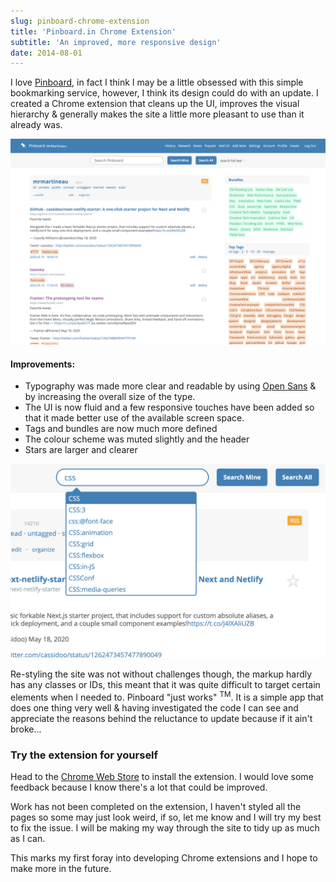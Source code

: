 ```yaml
---
slug: pinboard-chrome-extension
title: 'Pinboard.in Chrome Extension'
subtitle: 'An improved, more responsive design'
date: 2014-08-01
---
```


I love [Pinboard](http://pinboard.in), in fact I think I may be a little obsessed with this simple bookmarking service, however, I think its design could do with an update. I created a Chrome extension that cleans up the UI, improves the visual hierarchy & generally makes the site a little more pleasant to use than it already was.

![](./pinboard-1.png)

#### Improvements:

- Typography was made more clear and readable by using [Open Sans](http://www.google.com/fonts/specimen/Open+Sans) & by increasing the overall size of the type.
- The UI is now fluid and a few responsive touches have been added so that it made better use of the available screen space.
- Tags and bundles are now much more defined
- The colour scheme was muted slightly and the header
- Stars are larger and clearer

![](./pinboard-2.png)

Re-styling the site was not without challenges though, the markup hardly has any classes or IDs, this meant that it was quite difficult to target certain elements when I needed to. Pinboard "just works" <sup>TM</sup>. It is a simple app that does one thing very well & having investigated the code I can see and appreciate the reasons behind the reluctance to update because if it ain't broke...

### Try the extension for yourself

Head to the [Chrome Web Store](https://chrome.google.com/webstore/detail/pinboard-style/mmcabafimbenknlnlndkdfjgfkkljhmg) to install the extension. I would love some feedback because I know there's a lot that could be improved.

Work has not been completed on the extension, I haven't styled all the pages so some may just look weird, if so, let me know and I will try my best to fix the issue. I will be making my way through the site to tidy up as much as I can.

This marks my first foray into developing Chrome extensions and I hope to make more in the future.
